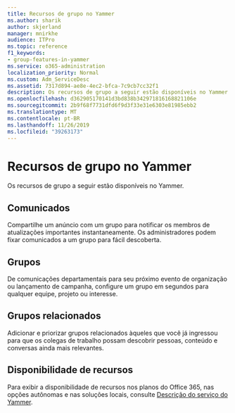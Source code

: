 ```yaml
---
title: Recursos de grupo no Yammer
ms.author: sharik
author: skjerland
manager: mnirkhe
audience: ITPro
ms.topic: reference
f1_keywords:
- group-features-in-yammer
ms.service: o365-administration
localization_priority: Normal
ms.custom: Adm_ServiceDesc
ms.assetid: 7317d894-ae8e-4ec2-bfca-7c9cb7cc32f1
description: Os recursos de grupo a seguir estão disponíveis no Yammer.
ms.openlocfilehash: d362905170141d3bd838b342971816168821106e
ms.sourcegitcommit: 2b9f68f7731dfd6f9d3f33e31e6303e81985ebb2
ms.translationtype: MT
ms.contentlocale: pt-BR
ms.lasthandoff: 11/26/2019
ms.locfileid: "39263173"
---
```

# <a name="group-features-in-yammer"></a>Recursos de grupo no Yammer

Os recursos de grupo a seguir estão disponíveis no Yammer.
  
## <a name="announcements"></a>Comunicados

Compartilhe um anúncio com um grupo para notificar os membros de atualizações importantes instantaneamente. Os administradores podem fixar comunicados a um grupo para fácil descoberta.
  
## <a name="groups"></a>Grupos

De comunicações departamentais para seu próximo evento de organização ou lançamento de campanha, configure um grupo em segundos para qualquer equipe, projeto ou interesse.
  
## <a name="related-groups"></a>Grupos relacionados

Adicionar e priorizar grupos relacionados àqueles que você já ingressou para que os colegas de trabalho possam descobrir pessoas, conteúdo e conversas ainda mais relevantes.
  
## <a name="feature-availability"></a>Disponibilidade de recursos

Para exibir a disponibilidade de recursos nos planos do Office 365, nas opções autônomas e nas soluções locais, consulte [Descrição do serviço do Yammer](yammer-service-description.md).
  